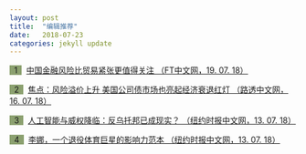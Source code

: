 ```yaml
---
layout: post
title:  "编辑推荐"
date:   2018-07-23
categories: jekyll update
---
```

<span style="background-color: #8ba06f">&nbsp;&nbsp;1&nbsp;&nbsp;</span>&nbsp; 
[中国金融风险比贸易紧张更值得关注 （FT中文网，19. 07. 18）](http://www.ftchinese.com/premium/001078547?exclusive)

<span style="background-color: #8ba06f">&nbsp;&nbsp;2&nbsp;&nbsp;</span>&nbsp; 
[焦点：风险溢价上升 美国公司债市场也亮起经济衰退红灯 （路透中文网，16. 07. 18）](http://www.cn.reuters.com/article/us-credit-market-recession-waring-0716-idCNKBS1K60CP)

<span style="background-color: #8ba06f">&nbsp;&nbsp;3&nbsp;&nbsp;</span>&nbsp; 
[人工智能与威权降临：反乌托邦已成现实？ （纽约时报中文网，13. 07. 18）](https://cn.nytimes.com/culture/20180713/wod-dystopia/?utm_source=top10-in-article&utm_medium=email&utm_campaign=web)

<span style="background-color: #8ba06f">&nbsp;&nbsp;4&nbsp;&nbsp;</span>&nbsp; 
[李娜，一个退役体育巨星的影响力范本 （纽约时报中文网，13. 07. 18）](https://cn.nytimes.com/culture/20180713/li-na-china-inluence/?utm_source=top10-in-article&utm_medium=email&utm_campaign=web)
